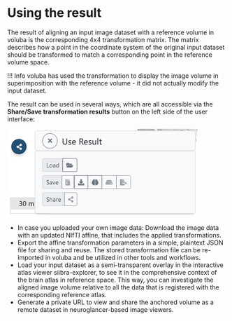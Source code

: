 # Using the result

The result of aligning an input image dataset with a reference volume in voluba is the corresponding 4x4 transformation matrix. 
The matrix describes how a point in the coordinate system of the original input dataset should be transformed to match a corresponding point in the reference volume space.

!!! Info
	voluba has used the transformation to display the image volume in superimposition with the reference volume - it did not actually modify the input dataset.

The result can be used in several ways, which are all accessible via the **Share/Save transformation results**  button on the left side of the user interface:

![snippet](images/results.png)

- In case you uploaded your own image data: Download the image data with an updated NIfTI affine, that includes the applied transformations.
- Export the affine transformation parameters in a simple, plaintext JSON file for sharing and reuse. The stored transformation file can be re-imported in voluba and be utilized in other tools and workflows.
- Load your input dataset as a semi-transparent overlay in the interactive atlas viewer siibra-explorer, to see it in the comprehensive context of the brain atlas in reference space. This way, you can investigate the aligned image volume relative to all the data that is registered with the corresponding reference atlas.
- Generate a private URL to view and share the anchored volume as a remote dataset in neuroglancer-based image viewers.